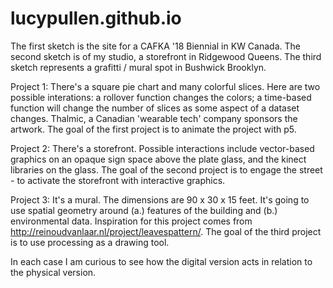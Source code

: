 # lucypullen.github.io

The first sketch is the site for a CAFKA '18 Biennial in KW Canada. The second sketch is of my studio, a storefront in Ridgewood Queens. The third sketch represents a grafitti / mural spot in Bushwick Brooklyn. 

Project 1: There's a square pie chart and many colorful slices. Here are two possible interations: a rollover function changes the colors; a time-based function will change the number of slices as some aspect of a dataset changes. Thalmic, a Canadian 'wearable tech' company sponsors the artwork. The goal of the first project is to animate the project with p5. 

Project 2: There's a storefront. Possible interactions include vector-based graphics on an opaque sign space above the plate glass, and the kinect libraries on the glass.  The goal of the second project is to engage the street - to activate the storefront with interactive graphics. 

Project 3: It's a mural. The dimensions are 90 x 30 x 15 feet. It's going to use spatial geometry around (a.) features of the building and (b.) environmental data. Inspiration for this project comes from http://reinoudvanlaar.nl/project/leavespattern/. The goal of the third project is to use processing as a drawing tool.

In each case I am curious to see how the digital version acts in relation to the physical version. 
